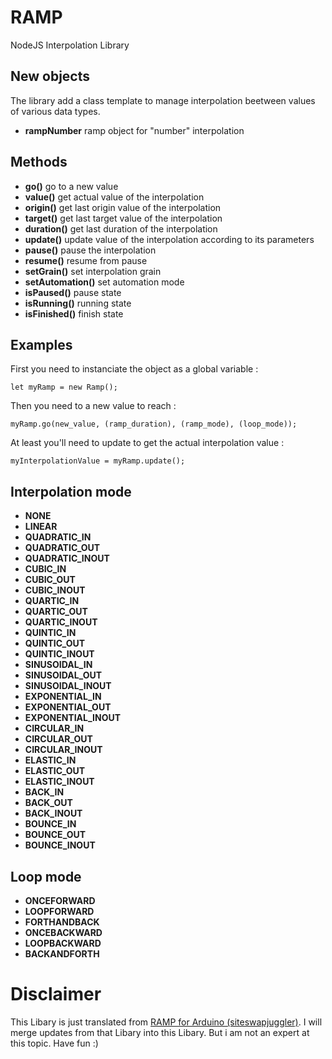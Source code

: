 # RAMP
NodeJS Interpolation Library

## New objects

The library add a class template to manage interpolation beetween values of various data types.

* **rampNumber** ramp object for "number" interpolation

## Methods

* **go()** go to a new value
* **value()** get actual value of the interpolation
* **origin()** get last origin value of the interpolation
* **target()** get last target value of the interpolation
* **duration()** get last duration of the interpolation
* **update()** update value of the interpolation according to its parameters
* **pause()** pause the interpolation
* **resume()** resume from pause
* **setGrain()** set interpolation grain
* **setAutomation()** set automation mode
* **isPaused()** pause state
* **isRunning()** running state
* **isFinished()** finish state

## Examples

First you need to instanciate the object as a global variable :

	let myRamp = new Ramp();

Then you need to a new value to reach : 

	myRamp.go(new_value, (ramp_duration), (ramp_mode), (loop_mode));

At least you'll need to update to get the actual interpolation value :

	myInterpolationValue = myRamp.update();

## Interpolation mode

* **NONE**
* **LINEAR**
* **QUADRATIC_IN**
* **QUADRATIC_OUT**
* **QUADRATIC_INOUT**
* **CUBIC_IN**
* **CUBIC_OUT**
* **CUBIC_INOUT**
* **QUARTIC_IN**
* **QUARTIC_OUT**
* **QUARTIC_INOUT**
* **QUINTIC_IN**
* **QUINTIC_OUT**
* **QUINTIC_INOUT**
* **SINUSOIDAL_IN**
* **SINUSOIDAL_OUT**
* **SINUSOIDAL_INOUT**
* **EXPONENTIAL_IN**
* **EXPONENTIAL_OUT**
* **EXPONENTIAL_INOUT**
* **CIRCULAR_IN**
* **CIRCULAR_OUT**
* **CIRCULAR_INOUT**
* **ELASTIC_IN**
* **ELASTIC_OUT**
* **ELASTIC_INOUT**
* **BACK_IN**
* **BACK_OUT**
* **BACK_INOUT**
* **BOUNCE_IN**
* **BOUNCE_OUT**
* **BOUNCE_INOUT**

## Loop mode

* **ONCEFORWARD**
* **LOOPFORWARD**
* **FORTHANDBACK**
* **ONCEBACKWARD**
* **LOOPBACKWARD**
* **BACKANDFORTH**

# Disclaimer
This Libary is just translated from [RAMP for Arduino (siteswapjuggler)](https://github.com/siteswapjuggler/RAMP). I will merge updates from that Libary into this Libary. But i am not an expert at this topic. Have fun :)
